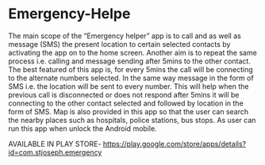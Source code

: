 # Emergency-Helpe
The main scope of the “Emergency helper” app is to call and as well as message (SMS) the present location to certain selected contacts by activating the app on to the home screen.
Another aim is to repeat the same process i.e. calling and message sending after 5mins to the other contact.  The best featured of this app is, for every 5mins the call will be connecting to the alternate numbers selected. In the same way message in the form of SMS i.e. the location will be sent to every number. 
This will help when the previous call is disconnected or does not respond after 5mins it will be connecting to the other contact selected and followed by location in the form of SMS. Map is also provided in this app so that the user can search the nearby places such as hospitals, police stations, bus stops. As user can run this app when unlock the Android mobile. 

AVAILABLE IN PLAY STORE- https://play.google.com/store/apps/details?id=com.stjoseph.emergency
